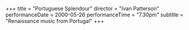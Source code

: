 +++
title = "Portuguese Splendour"
director = "Ivan Patterson"
performanceDate = 2000-05-26
performanceTime = "7.30pm"
subtitle = "Renaissance music from Portugal"
+++


